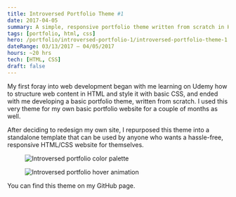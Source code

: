```yaml
---
title: Introversed Portfolio Theme #1
date: 2017-04-05
summary: A simple, responsive portfolio theme written from scratch in HTML/CSS.
tags: [portfolio, html, css]
hero: /portfolio/introversed-portfolio-1/introversed-portfolio-theme-1.png
dateRange: 03/13/2017 – 04/05/2017
hours: ~20 hrs
tech: [HTML, CSS]
draft: false
---
```


My first foray into web development began with me learning on Udemy how to structure web content in HTML and style it with basic CSS, and ended with me developing a basic portfolio theme, written from scratch. I used this very theme for my own basic portfolio website for a couple of months as well.

After deciding to redesign my own site, I repurposed this theme into a standalone template that can be used by anyone who wants a hassle-free, responsive HTML/CSS website for themselves.

<figure class="pin full">
  <img src="/portfolio/introversed-portfolio-1/iptheme-colors.png" alt="Introversed portfolio color palette" loading="lazy" decoding="async" />
</figure>

<figure class="pin pin-right">
  <img src="/portfolio/introversed-portfolio-1/introversed-portfolio-hover-animation.gif" alt="Introversed portfolio hover animation" loading="lazy" decoding="async" />
</figure>

You can find this theme on my GitHub page.

